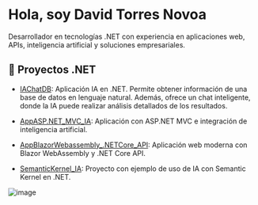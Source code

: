 # Hola, soy David Torres Novoa

Desarrollador en tecnologías .NET con experiencia en aplicaciones web, APIs, inteligencia artificial y soluciones empresariales.

## 📌 Proyectos .NET
- [IAChatDB](https://github.com/David-punto-net/IAChatDB): Aplicación IA en .NET. Permite obtener información de una base de datos en lenguaje natural. Además, ofrece un chat inteligente, donde la IA puede realizar análisis detallados de los resultados.

- [AppASP.NET_MVC_IA](https://github.com/David-punto-net/AppASP.NET_MVC_IA): Aplicación con ASP.NET MVC e integración de inteligencia artificial.

- [AppBlazorWebassembly_.NETCore_API](https://github.com/David-punto-net/AppBlazorWebassembly_.NETCore_API): Aplicación web moderna con Blazor WebAssembly y .NET Core API.

- [SemanticKernel_IA](https://github.com/David-punto-net/SemanticKernel_IA): Proyecto con ejemplo de uso de IA con Semantic Kernel en .NET.
  



![image](https://github.com/user-attachments/assets/9f0cd028-6612-4e88-ad5c-5de1487d767a)

